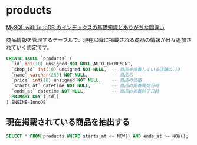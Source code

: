 # products

[MySQL with InnoDB のインデックスの基礎知識とありがちな間違い](https://techlife.cookpad.com/entry/2017/04/18/092524)  

商品情報を管理するテーブルで、現在以降に掲載される商品の情報が日々追加されていく想定です。  

``` sql
CREATE TABLE `products` (
  `id` int(10) unsigned NOT NULL AUTO_INCREMENT,
  `shop_id` int(10) unsigned NOT NULL,  -- 商品を掲載している店舗の ID
  `name` varchar(255) NOT NULL,         -- 商品名
  `price` int(10) unsigned NOT NULL,    -- 商品の価格
  `starts_at` datetime NOT NULL,        -- 商品の掲載開始日時
  `ends_at` datetime NOT NULL,          -- 商品の掲載終了日時
  PRIMARY KEY (`id`)
) ENGINE=InnoDB
```

## 現在掲載されている商品を抽出する

``` sql
SELECT * FROM products WHERE starts_at <= NOW() AND ends_at >= NOW();
```
